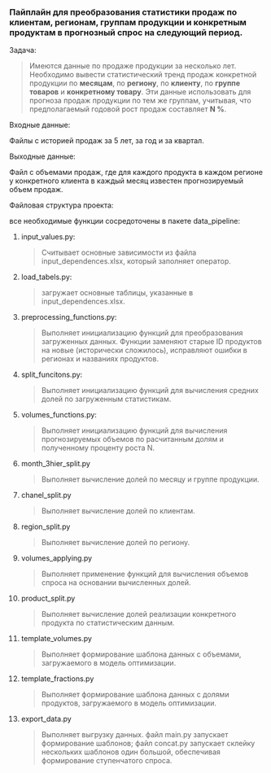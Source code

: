 ### Пайплайн для преобразования статистики продаж по клиентам, регионам, группам продукции и конкретным продуктам в прогнозный спрос на следующий период.

Задача:
>Имеются данные по продаже продукции за несколько лет. Необходимо вывести статистический тренд продаж конкретной продукции по **месяцам**, по **региону**, по **клиенту**, по **группе товаров** и **конкретному товару**.
>Эти данные использовать для прогноза продаж продукции по тем же группам, учитывая, что предполагаемый годовой рост продаж составляет **N %**.
>
Входные данные:

Файлы с историей продаж за 5 лет, за год и за квартал.

Выходные данные: 

Файл с объемами продаж, где для каждого продукта в каждом регионе у конкретного клиента в каждый месяц известен прогнозируемый объем продаж.

Файловая структура проекта:

все необходимые функции сосредоточены в пакете data_pipeline:
  1. input_values.py:
     >Считывает основные зависимости из файла input_dependences.xlsx, который заполняет оператор.
  2. load_tabels.py:
     >загружает основные таблицы, указанные в input_dependences.xlsx.
  3. preprocessing_functions.py:
     >Выполняет инициализацию функций для преобразования загруженных данных. Функции заменяют старые ID продуктов на новые (исторически сложилось), исправляют ошибки в регионах и названиях продуктов.
  4. split_funcitons.py:
     >Выполняет инициализацию функций для вычисления средних долей по загруженным статистикам.
  5. volumes_functions.py:
     >Выполняет инициализацию функций для вычисления прогнозируемых объемов по расчитанным долям и полученному проценту роста N.
  6. month_3hier_split.py
     >Выполняет вычисление долей по месяцу и группе продукции.
  8. chanel_split.py
     >Выполняет вычисление долей по клиентам.
  10. region_split.py
      >Выполняет вычисление долей по региону.
  12. volumes_applying.py
      >Выполняет применение функций для вычисления объемов спроса на основании вычисленных долей. 
  14. product_split.py
      >Выполняет вычисление долей реализации конкретного продукта по статистическим данным.
  16. template_volumes.py
      >Выполняет формирование шаблона данных с объемами, загружаемого в модель оптимизации.
  18. template_fractions.py
      >Выполняет формирование шаблона данных с долями продуктов, загружаемого в модель оптимизации.
  20. export_data.py
      >Выполняет выгрузку данных.
файл main.py запускает формирование шаблонов;
файл concat.py запускает склейку нескольких шаблонов один большой, обеспечивая формирование ступенчатого спроса.
      
